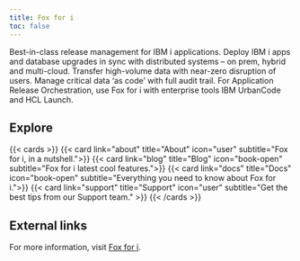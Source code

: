 ```yaml
---
title: Fox for i
toc: false
---
```


Best-in-class release management for IBM i applications. Deploy IBM i apps and database upgrades in sync with distributed systems – on prem, hybrid and multi-cloud. Transfer high-volume data with near-zero disruption of users. Manage critical data ‘as code’ with full audit trail. For Application Release Orchestration, use Fox for i with enterprise tools IBM UrbanCode and HCL Launch.

## Explore

{{< cards >}}
  {{< card link="about" title="About" icon="user" subtitle="Fox for i, in a nutshell.">}}
  {{< card link="blog" title="Blog" icon="book-open" subtitle="Fox for i latest cool features.">}}
  {{< card link="docs" title="Docs" icon="book-open" subtitle="Everything you need to know about Fox for i.">}}
  {{< card link="support" title="Support" icon="user" subtitle="Get the best tips from our Support team." >}}
{{< /cards >}}

## External links

For more information, visit [Fox for i](https://allthingsfoxes.com/).
